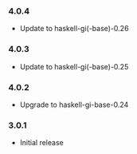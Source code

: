 ### 4.0.4

+ Update to haskell-gi(-base)-0.26

### 4.0.3

+ Update to haskell-gi(-base)-0.25

### 4.0.2

+ Upgrade to haskell-gi-base-0.24

### 3.0.1

+ Initial release

